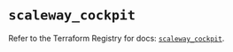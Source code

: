 # `scaleway_cockpit`

Refer to the Terraform Registry for docs: [`scaleway_cockpit`](https://registry.terraform.io/providers/scaleway/scaleway/2.59.0/docs/resources/cockpit).
